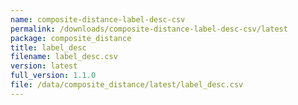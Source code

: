 ```yaml
---
name: composite-distance-label-desc-csv
permalink: /downloads/composite-distance-label-desc-csv/latest
package: composite_distance
title: label_desc
filename: label_desc.csv
version: latest
full_version: 1.1.0
file: /data/composite_distance/latest/label_desc.csv
---
```


